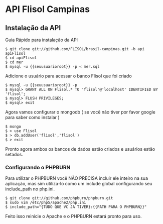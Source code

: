 # API Flisol Campinas

## Instalação da API

Guia Rápido para instalação da API

    $ git clone git://github.com/FLISOL/brasil-campinas.git -b api apiFlisol
    $ cd apiFlisol
    $ cd mer
    $ mysql -u {{seuusuarioroot}} -p < mer.sql

Adicione o usuário para acessar o banco Flisol que foi criado

    $ mysql -u {{seuusuarioroot}} -p
    $ mysql> GRANT ALL ON Flisol.* TO 'flisol'@'localhost' IDENTIFIED BY 'flisol';
    $ mysql> FLUSH PRIVILEGES;
    $ mysql> exit

Agora vamos configurar o mongodb ( se você não tiver por favor google para saber como instalar )

    $ mongo
    $ > use Flisol
    $ > db.addUser('flisol','flisol')
    $ > exit

Pronto agora ambos os bancos de dados estão criados e usuários estão setados.

### Configurando o PHPBURN

Para utilizar o PHPBURN você NÃO PRECISA incluir ele inteiro na sua aplicação, mas sim utiliza-lo como um include global
configurando seu include_path no php.ini.

    $ git clone git://github.com/phpburn/phpburn.git
    $ sudo vim /etc/php5/apache2/php.ini
    $ include_path="{TUDO QUE VC JA TIVER}:{{PATH PARA O PHPBURN}}"

Feito isso reinicie o Apache e o PHPBURN estará pronto para uso.

